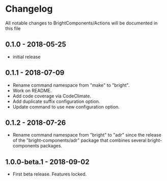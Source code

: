 # Changelog

All notable changes to BrightComponents/Actions will be documented in this file

## 0.1.0 - 2018-05-25

- initial release

## 0.1.1 - 2018-07-09

- Rename command namespace from "make" to "bright".
- Work on README.
- Add code coverage via CodeClimate.
- Add duplicate suffix configuration option.
- Update command to use new configuration option.

## 0.1.2 - 2018-07-26

- Rename command namespace from "bright" to "adr" since the release of the "bright-components/adr" package that combines several bright-components packages.

## 1.0.0-beta.1 - 2018-09-02

- First beta release. Features locked.